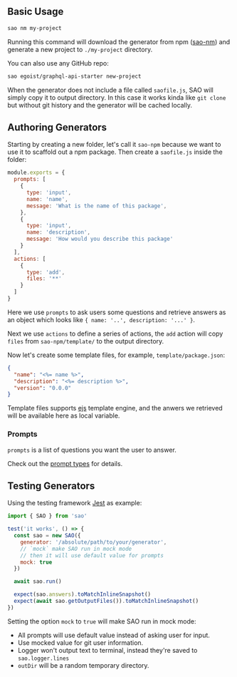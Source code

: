 ## Basic Usage

```bash
sao nm my-project
```

Running this command will download the generator from npm ([sao-nm](npm.im/sao-nm)) and generate a new project to `./my-project` directory.

You can also use any GitHub repo:

```bash
sao egoist/graphql-api-starter new-project
```

When the generator does not include a file called `saofile.js`, SAO will simply copy it to output directory. In this case it works kinda like `git clone` but without git history and the generator will be cached locally.

## Authoring Generators

Starting by creating a new folder, let's call it `sao-npm` because we want to use it to scaffold out a npm package. Then create a `saofile.js` inside the folder:

```js
module.exports = {
  prompts: [
    {
      type: 'input',
      name: 'name',
      message: 'What is the name of this package',
    },
    {
      type: 'input',
      name: 'description',
      message: 'How would you describe this package'
    }
  ],
  actions: [
    {
      type: 'add',
      files: '**'
    }
  ]
}
```

Here we use `prompts` to ask users some questions and retrieve answers as an object which looks like `{ name: '..', description: '...' }`.

Next we use `actions` to define a series of actions, the `add` action will copy `files` from `sao-npm/template/` to the output directory.

Now let's create some template files, for example, `template/package.json`:

```json
{
  "name": "<%= name %>",
  "description": "<%= description %>",
  "version": "0.0.0"
}
```

Template files supports [ejs](https://ejs.co) template engine, and the anwers we retrieved will be available here as local variable.

### Prompts

`prompts` is a list of questions you want the user to answer.

Check out the [prompt types](https://doc.deno.land/https/raw.githubusercontent.com/saojs/sao/v2/src/utils/prompt.ts#PromptOptions) for details.

## Testing Generators

Using the testing framework [Jest](https://jestjs.io/) as example:

```js
import { SAO } from 'sao'

test('it works', () => {
  const sao = new SAO({
    generator: '/absolute/path/to/your/generator',
    // `mock` make SAO run in mock mode
    // then it will use default value for prompts
    mock: true
  })

  await sao.run()

  expect(sao.answers).toMatchInlineSnapshot()
  expect(await sao.getOutputFiles()).toMatchInlineSnapshot()
})
```

Setting the option `mock` to `true` will make SAO run in mock mode:

- All prompts will use default value instead of asking user for input.
- Use mocked value for git user information.
- Logger won't output text to terminal, instead they're saved to `sao.logger.lines`
- `outDir` will be a random temporary directory.
